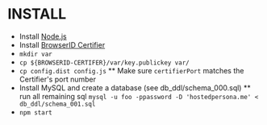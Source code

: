 # INSTALL #

* Install [Node.js](https://github.com/joyent/node/wiki/Installing-Node.js-via-package-manager)
* Install [BrowserID Certifier](https://github.com/mozilla/browserid-certifier)
* `mkdir var`
* `cp ${BROWSERID-CERTIFER}/var/key.publickey var/`
* `cp config.dist config.js`
** Make sure `certifierPort` matches the Certifier's port number
* Install MySQL and create a database (see db_ddl/schema_000.sql)
** run all remaining sql `mysql -u foo -ppassword -D 'hostedpersona.me' < db_ddl/schema_001.sql`
* `npm start`